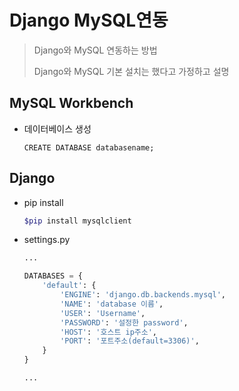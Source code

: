 # Django MySQL연동

> Django와 MySQL 연동하는 방법
>
> Django와 MySQL 기본 설치는 했다고 가정하고 설명

## MySQL Workbench

- 데이터베이스 생성

  ```mysql
  CREATE DATABASE databasename;
  ```

## Django

- pip install

  ```bash
  $pip install mysqlclient
  ```

- settings.py

  ```python
  ...
  
  DATABASES = {
      'default': {
          'ENGINE': 'django.db.backends.mysql',
          'NAME': 'database 이름',
          'USER': 'Username',
          'PASSWORD': '설정한 password',
          'HOST': '호스트 ip주소',
          'PORT': '포트주소(default=3306)',
      }
  }
  
  ...
  ```

